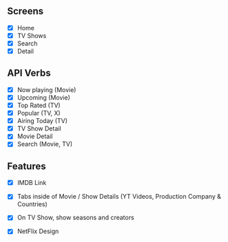 
## Screens

- [x] Home
- [x] TV Shows
- [x] Search
- [x] Detail

## API Verbs

- [x] Now playing (Movie)
- [x] Upcoming (Movie)
- [x] Top Rated (TV)
- [x] Popular (TV, X)
- [x] Airing Today (TV)
- [x] TV Show Detail
- [x] Movie Detail
- [x] Search (Movie, TV)

## Features

- [x] IMDB Link
- [x] Tabs inside of Movie / Show Details (YT Videos, Production Company & Countries)
- [x] On TV Show, show seasons and creators
- [x] NetFlix Design

